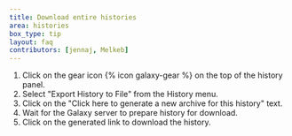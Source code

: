 ```yaml
---
title: Download entire histories
area: histories
box_type: tip
layout: faq
contributors: [jennaj, Melkeb]
---
```



1. Click on the gear icon {% icon galaxy-gear %} on the top of the history panel.
2. Select "Export History to File" from the History menu.
3. Click on the "Click here to generate a new archive for this history" text.
4. Wait for the Galaxy server to prepare history for download.
5. Click on the generated link to download the history.
